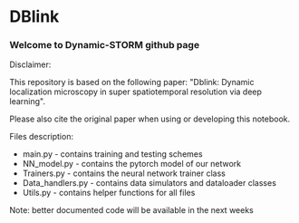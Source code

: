 # DBlink
### Welcome to Dynamic-STORM github page
Disclaimer:

This repository is based on the following paper: "Dblink: Dynamic localization microscopy in super spatiotemporal resolution via deep learning".

Please also cite the original paper when using or developing this notebook.

Files description:
* main.py - contains training and testing schemes
* NN_model.py - contains the pytorch model of our network
* Trainers.py - contains the neural network trainer class
* Data_handlers.py - contains data simulators and dataloader classes
* Utils.py - contains helper functions for all files

Note: better documented code will be available in the next weeks
